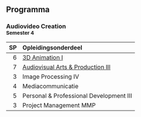 Programma
---------

### Audiovideo Creation<br><small>Semester 4</small>

| SP | Opleidingsonderdeel |
|---:|:--------------------|
|  6 | [3D Animation I][]<span data-domain="av3" data-level="2"></span> |
|  7 | [Audiovisual Arts & Production III][]<span data-domain="av3" data-level="2"></span> |
|  3 | Image Processing IV |
|  4 | Mediacommunicatie |
|  5 | Personal & Professional Development III |
|  3 | Project Management MMP |

[3D Animation I]:                    #
[Audiovisual Arts & Production III]: #